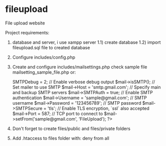 # fileupload
File upload website

Project requirements:
1) database and server, i use xampp server
	1.1) create database
	1.2) import fileupload.sql file  to created database
2) Configure includes/config.php
3) Create and configure includes/mailsettings.php
	check sample file mailsetting_sample_file.php or:
	<?php
	//Server settings
	$mail->SMTPDebug = 2;                                 // Enable verbose debug output
	$mail->isSMTP();                                      // Set mailer to use SMTP
	$mail->Host = 'smtp.gmail.com';                       // Specify main and backup SMTP servers
	$mail->SMTPAuth = true;                               // Enable SMTP authentication
	$mail->Username = 'sample@gmail.com';                 // SMTP username
	$mail->Password = '123456789';                        // SMTP password
	$mail->SMTPSecure = 'tls';                            // Enable TLS encryption, `ssl` also accepted
	$mail->Port = 587;                                    // TCP port to connect to


	$mail->setFrom('sample@gmail.com', 'FileUpload');

	?>
	
	
4) Don't forget to create files/public and files/private folders
5) Add .htaccess to files folder with:  deny from all

